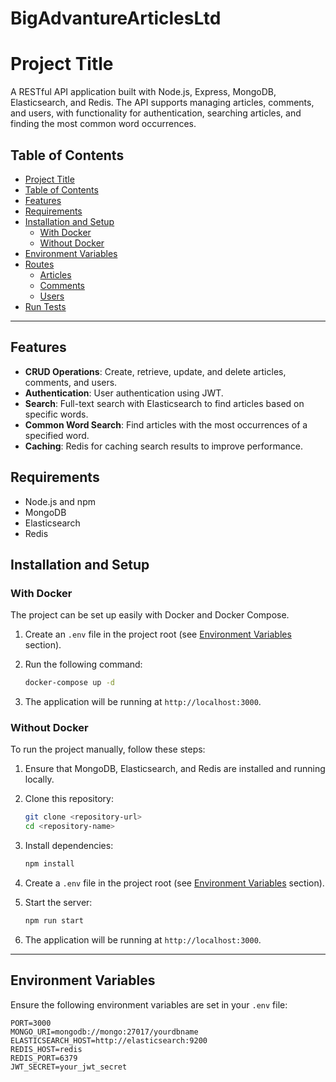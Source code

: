 # BigAdvantureArticlesLtd

# **Project Title**

A RESTful API application built with Node.js, Express, MongoDB, Elasticsearch, and Redis. The API supports managing articles, comments, and users, with functionality for authentication, searching articles, and finding the most common word occurrences.

## **Table of Contents**

- [Project Title](#project-title)
- [Table of Contents](#table-of-contents)
- [Features](#features)
- [Requirements](#requirements)
- [Installation and Setup](#installation-and-setup)
  - [With Docker](#with-docker)
  - [Without Docker](#without-docker)
- [Environment Variables](#environment-variables)
- [Routes](#routes)
  - [Articles](#articles)
  - [Comments](#comments)
  - [Users](#users)
- [Run Tests](#run-tests)

---

## **Features**

- **CRUD Operations**: Create, retrieve, update, and delete articles, comments, and users.
- **Authentication**: User authentication using JWT.
- **Search**: Full-text search with Elasticsearch to find articles based on specific words.
- **Common Word Search**: Find articles with the most occurrences of a specified word.
- **Caching**: Redis for caching search results to improve performance.

## **Requirements**

- Node.js and npm
- MongoDB
- Elasticsearch
- Redis

## **Installation and Setup**

### **With Docker**

The project can be set up easily with Docker and Docker Compose.

1. Create an `.env` file in the project root (see [Environment Variables](#environment-variables) section).
2. Run the following command:

   ```bash
   docker-compose up -d
   ```

3. The application will be running at `http://localhost:3000`.

### **Without Docker**

To run the project manually, follow these steps:

1. Ensure that MongoDB, Elasticsearch, and Redis are installed and running locally.
2. Clone this repository:

   ```bash
   git clone <repository-url>
   cd <repository-name>
   ```

3. Install dependencies:

   ```bash
   npm install
   ```

4. Create a `.env` file in the project root (see [Environment Variables](#environment-variables) section).
5. Start the server:

   ```bash
   npm run start
   ```

6. The application will be running at `http://localhost:3000`.

---

## **Environment Variables**

Ensure the following environment variables are set in your `.env` file:

```plaintext
PORT=3000
MONGO_URI=mongodb://mongo:27017/yourdbname
ELASTICSEARCH_HOST=http://elasticsearch:9200
REDIS_HOST=redis
REDIS_PORT=6379
JWT_SECRET=your_jwt_secret
```
